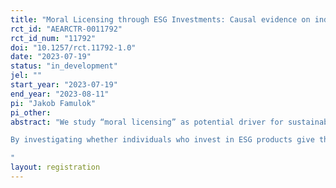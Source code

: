 ```yaml
---
title: "Moral Licensing through ESG Investments: Causal evidence on individual preferences and actions"
rct_id: "AEARCTR-0011792"
rct_id_num: "11792"
doi: "10.1257/rct.11792-1.0"
date: "2023-07-19"
status: "in_development"
jel: ""
start_year: "2023-07-19"
end_year: "2023-08-11"
pi: "Jakob Famulok"
pi_other:
abstract: "We study “moral licensing” as potential driver for sustainable investments. We will run an RCT with 3000-4000 clients of a bank, who will be allocated into one of three treatments. All participants will be asked to allocate 12500€ between a sustainable and a classic fund. In treatment 1, we will provide indiviudals with their own carbon footrprint relative to their peers. In treatment 2 we will ask them to allocate 250€ between themselfes and a carbon offsetting organization afterwards. In treatment 3, participants will only get the carbon offsetting decision as a treatment.
By investigating whether individuals who invest in ESG products give themselves a moral license to engage in less sustainable consumption, we aim to gain insights into potential net negative externalities of sustainable investing.  
"
layout: registration
---
```


